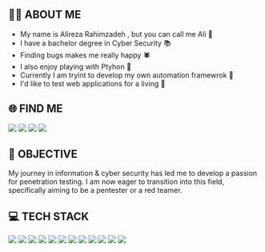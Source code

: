 ## 👨‍💻 ABOUT ME 
- My name is Alireza Rahimzadeh , but you can call me Ali 👋 
- I have a bachelor degree in Cyber Security 📚
- Finding bugs makes me really happy 🕷️
- I also enjoy playing with Ptyhon 🐍
- Currently I am tryint to develop my own automation framewrok 🤫
- I'd like to test web applications for a living 👀


## 🌐 FIND ME
<a href="https://www.linkedin.com/in/alireza-rahimzadeh-467567298/"><img src="https://img.shields.io/badge/LinkedIn-%230077B5.svg?logo=linkedin&logoColor=white"></a>
<a href="https://medium.com/@aliraah"><img src="https://img.shields.io/badge/Medium-black?logo=medium&logoColor=white"></a>
<a href="https://discord.com/users/1174793048857772086"><img src="https://img.shields.io/badge/Discord-%237289DA.svg?logo=discord&logoColor=white"></a>
<a href="https://my-infosecblog.blogspot.com/"><img src="https://img.shields.io/badge/Blogger-FF5722?logo=blogger&logoColor=fff"></a>

## 🏹 OBJECTIVE  
My journey in information & cyber security has led me to develop a passion for penetration testing. I am now eager to transition into this field, specifically aiming to be a pentester or a red teamer.

## 💻 TECH STACK
<a href="#"><img src="https://img.shields.io/badge/OWASP-Top10-red?style=for-the-badge&logo=OWASP"></a>
<a href="#"><img src="https://img.shields.io/badge/Python-3776AB?logo=python&logoColor=fff&style=for-the-badge"></a>
<a href="#"><img src="https://img.shields.io/badge/GNU%20Bash-4EAA25?logo=gnubash&logoColor=fff&style=for-the-badge"></a>
<a href="#"><img src="https://img.shields.io/badge/MongoDB-47A248?logo=mongodb&logoColor=fff&style=for-the-badge"></a> 
<a href="#"><img src="https://img.shields.io/badge/MySQL-4479A1?logo=mysql&logoColor=fff&style=for-the-badge"></a> 
<a href="#"><img src="https://img.shields.io/badge/Kali%20Linux-557C94?logo=kalilinux&logoColor=fff&style=for-the-badge"></a>
<a href="#"><img src="https://img.shields.io/badge/Ubuntu-E95420?logo=ubuntu&logoColor=fff&style=for-the-badge"></a>
<a href="#"><img src="https://img.shields.io/badge/Metasploit-2596CD?logo=metasploit&logoColor=fff&style=for-the-badge"></a>
<a href="#"><img src="https://img.shields.io/badge/Burp%20Suite-F63?logo=burpsuite&logoColor=fff&style=for-the-badge"></a>
<a href="#"><img src="https://img.shields.io/badge/OWASP%20ZAP-00549E?logo=zap&logoColor=fff&style=for-the-badge"></a>
<a href="#"><img src="https://img.shields.io/badge/GitHub-181717?logo=github&logoColor=fff&style=for-the-badge"></a>
<a href="#"><img src="https://img.shields.io/badge/Flask-000?logo=flask&logoColor=fff&style=for-the-badge"></a>

<!--- 
Ubuntu
MySQL
Javascript
Burpsuite
Metasploit
OWASP ZAP
Notion
XMind
Streamlit
Wordpress
--->

<!--- 
<a href="#"><img src="https://img.shields.io/badge/OWASP-Top10-red?style=for-the-badge&logo=OWASP"></a>
<a href="#"><img src="https://img.shields.io/badge/Python-3f7bac?style=for-the-badge&logo=python&labelColor=fed949"></a>
<a href="#"><img src="https://img.shields.io/badge/Bash-Scripting-4EAA25?style=for-the-badge&logo=gnubash&logoColor=4EAA25&labelColor=040404"></a>
<a href="#"><img src="https://img.shields.io/badge/Mongo-DB-459a44?style=for-the-badge&logo=mongodb&labelColor=49474a"></a> 
<a href="#"><img src="https://img.shields.io/badge/Kali-060a11?labelColor=3f7be8&style=for-the-badge&logo=kalilinux&logoColor=black"></a>
<a href="#"><img src="https://img.shields.io/badge/Ubuntu-E95420?logo=ubuntu&logoColor=fff&style=for-the-badge"></a>
--->

<!---
aliraah/aliraah is a ✨ special ✨ repository because its `README.md` (this file) appears on your GitHub profile.
You can click the Preview link to take a look at your changes.
--->
